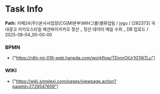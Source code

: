 # Task Info

**Path:** 카페24(주)\본사사업장\[CG]MI본부\MIH그룹\밸류업팀 / jygu / [282373] 국내광고 카카오스타일 패션바이카카오 정산 _ 정산 데이터 메일 수취 _ DB 업로드 / 2025-08-04_00-00-00

### BPMN
- ["https://n8n-mi-016-web.hanpda.com/workflow/TDvnrOjUr1G1W7Lu"]

### WIKI
- ["https://wiki.simplexi.com/pages/viewpage.action?pageId=2729547659"]

